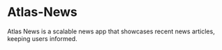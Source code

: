 # Atlas-News
 Atlas News is a scalable news app that showcases recent news articles, keeping users informed.

